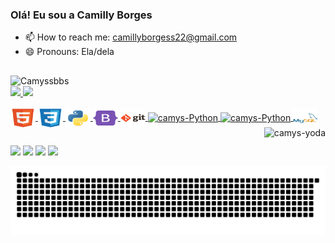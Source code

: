 ### Olá! Eu sou a Camilly Borges 
- 📫 How to reach me: camillyborgess22@gmail.com
- 😄 Pronouns: Ela/dela
##

<img src="https://komarev.com/ghpvc/?username=Camyssbbs&color=green" alt="Camyssbbs" />
 <div>
  <a href="https://github.com/Camyssbbs">
  <img height="148px" src="https://github-readme-stats.vercel.app/api?username=Camyssbbs&show_icons=true&theme=dracula&include_all_commits=true&count_private=true"/>
  <img height="1px" src="https://github-readme-stats.vercel.app/api/top-langs/?username=Camyssbbs&layout=compact&langs_count=7&theme=dracula"/>
</div>
<div style="display: inline_block"><br>
  <img align="center" alt="camys-HTML" height="30" width="40" src="https://raw.githubusercontent.com/devicons/devicon/master/icons/html5/html5-original.svg">
  <img align="center" alt="camys-CSS" height="30" width="40" src="https://raw.githubusercontent.com/devicons/devicon/master/icons/css3/css3-original.svg">
  <img align="center" alt="camys-Python" height="30" width="40" src="https://raw.githubusercontent.com/devicons/devicon/master/icons/python/python-original.svg">
    <img align="center" alt="camys-Python" height="30" width="40" src="https://raw.githubusercontent.com/devicons/devicon/master/icons/bootstrap/bootstrap-plain.svg">
    <img align="center" alt="camys-Python" height="30" width="40" src="https://raw.githubusercontent.com/devicons/devicon/master/icons/git/git-original-wordmark.svg">
    <img align="center" alt="camys-Python" height="30" width="40" src="https://github.com/Camyssbbs/devicon/blob/master/icons/postgresql/postgresql-original-wordmark.svg">
 <img align="center" alt="camys-Python" height="30" width="40" src="https://raw.githubusercontent.com/Camyssbbs/devicon/master/icons/pycharm/pycharm-original-wordmark.svg">
 <img align="center" alt="camys-Python" height="30" width="40" src="https://raw.githubusercontent.com/devicons/devicon/master/icons/mysql/mysql-original-wordmark.svg">
  <img align="right" alt="camys-yoda" src="https://media.discordapp.net/attachments/784575854117781504/871145216718024744/picasion.com_af6865b2032f64fe40fb62a9c36d694a.gif">
</div>
  
  ##
  
  <div> 
  <a href="https://instagram.com/camys.bbs" target="_blank"><img src="https://img.shields.io/badge/-Instagram-%23E4405F?style=for-the-badge&logo=instagram&logoColor=white" target="_blank"></a>
 <a href="https://discord.gg/956YgYPY" target="_blank"><img src="https://img.shields.io/badge/Discord-7289DA?style=for-the-badge&logo=discord&logoColor=white" target="_blank"></a> 
  <a href = "camillybborges002@gmail.com"><img src="https://img.shields.io/badge/-Gmail-%23333?style=for-the-badge&logo=gmail&logoColor=white" target="_blank"></a>
  <a href="https://www.linkedin.com/in/camilly-borges-b93854207/" target="_blank"><img src="https://img.shields.io/badge/-LinkedIn-%230077B5?style=for-the-badge&logo=linkedin&logoColor=white" target="_blank"></a> 
 
  ![Snake animation](https://github.com/Camyssbbs/Camyssbbs/blob/output/github-contribution-grid-snake.svg)
 
</div>
